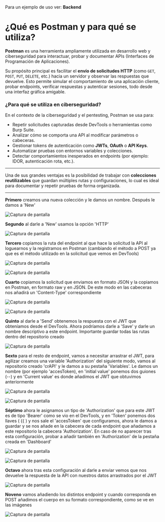 
Para un ejemplo de uso ver: **Backend**

# ¿Qué es Postman y para qué se utiliza?

**Postman** es una herramienta ampliamente utilizada en desarrollo web y ciberseguridad para interactuar, probar y documentar APIs (Interfaces de Programación de Aplicaciones).

Su propósito principal es facilitar el **envío de solicitudes HTTP** (como `GET`, `POST`, `PUT`, `DELETE`, etc.) hacia un servidor y observar las respuestas que devuelve. Esto permite simular el comportamiento de una aplicación cliente, probar endpoints, verificar respuestas y autenticar sesiones, todo desde una interfaz gráfica amigable.

### ¿Para qué se utiliza en ciberseguridad?

En el contexto de la ciberseguridad y el pentesting, Postman se usa para:

- Repetir solicitudes capturadas desde DevTools o herramientas como Burp Suite.
- Analizar cómo se comporta una API al modificar parámetros o cabeceras.
- Gestionar tokens de autenticación como **JWTs**, **OAuth** o **API Keys**.
- Automatizar pruebas con entornos variables y colecciones.
- Detectar comportamientos inesperados en endpoints (por ejemplo: IDOR, autenticación rota, etc.).

---

Una de sus grandes ventajas es la posibilidad de trabajar con **colecciones reutilizables** que guardan múltiples rutas y configuraciones, lo cual es ideal para documentar y repetir pruebas de forma organizada.

---

**Primero** creamos una nueva colección y le damos un nombre. Después le damos a 'New' 

![Captura de pantalla](./imágenes/postman_1.png)

**Segundo** al darle a 'New' usamos la opción 'HTTP' 


![Captura de pantalla](./imágenes/postman_2.png)

**Tercero** copiamos la ruta del endpoint al que hace la solicitud la API al loguearnos y la registramos en Postman (cambiando el método a POST ya que es el método utilizado en la solicitud que vemos en DevTools)

![Captura de pantalla](./imágenes/devtools.png)

![Captura de pantalla](./imágenes/postman_3.png)

**Cuarto** copiamos la solicitud que enviamos en formato JSON y la copiamos en Postman, en formato raw y en JSON. De este modo en las cabeceras nos añadirá un 'Content-Type' correspondiente

![Captura de pantalla](./imágenes/Devtool_2.png)

![Captura de pantalla](./imágenes/postman_4.png)

**Quinto** al darle a 'Send' obtenemos la respuesta con el JWT que obteníamos desde el DevTools. Ahora podríamos darle a 'Save' y darle un nombre descriptivo a este endpoint. Importante guardar todas las rutas dentro del repositorio creado

![Captura de pantalla](./imágenes/Postman_5.png)


**Sexto** para el resto de endpoint, vamos a necesitar arrastrar el JWT, para agilizar creamos una variable 'Authorization' del siguiente modo, vamos al repositorio creado 'crAPI' y le damos a su pestaña 'Variables'. Le damos un nombre (por ejemplo 'accesToken), en 'initial value' ponemos dos guiones (--) y en 'Current value' es donde añadimos el JWT que obtuvimos anteriormente

![Captura de pantalla](./imágenes/Postman_6.png)

![Captura de pantalla](./imágenes/postman_7.png)

**Séptimo**  ahora le asignamos un tipo de 'Authorization' que para este JWT es de tipo 'Bearer' como se vio en el DevTools, y en 'Token' ponemos dos llaves ( {{ ) y nos sale el 'accesToken' que configuramos, ahora le damos a guardar y se nos añade en la cabecera de cada endpoint que añadamos a este repositorio la cabecera 'Authorization'. En caso de no aparecer tras esta configuración, probar a añadir también en 'Authorization' de la pestaña creada en 'Dashboard'

![Captura de pantalla](./imágenes/postman_8.png)

![Captura de pantalla](./imágenes/postman_9.png)

**Octavo** ahora tras esta configuración al darle a enviar vemos que nos devuelve la respuesta de la API con nuestros datos arrastrados por el JWT

![Captura de pantalla](./imágenes/postman_10.png)

**Noveno** vamos añadiendo los distintos endpoint y cuando corresponda en POST añadimos el cuerpo en su formato correspondiente, como se ve en las imágenes

![Captura de pantalla](./imágenes/postman_11.png)



